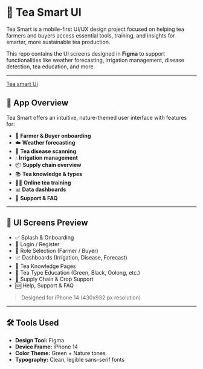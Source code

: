 # 🍃 Tea Smart UI

Tea Smart is a mobile-first UI/UX design project focused on helping tea farmers and buyers access essential tools, training, and insights for smarter, more sustainable tea production.

This repo contains the UI screens designed in **Figma** to support functionalities like weather forecasting, irrigation management, disease detection, tea education, and more.

---
[Tea smart Ui](https://www.figma.com/design/7h9iQ7HFtaUVPxwrp9M4T6/Tea-smart--Copy-?node-id=0-1&t=Nb1Mb9INZ1G9qaEl-1)

## 📱 App Overview

Tea Smart offers an intuitive, nature-themed user interface with features for:

- 🌿 **Farmer & Buyer onboarding**
- ☁️ **Weather forecasting**
- 🌱 **Tea disease scanning**
- 💧 **Irrigation management**
- 📦 **Supply chain overview**
- 📚 **Tea knowledge & types**
- 🧑‍🏫 **Online tea training**
- 📊 **Data dashboards**
- 🤝 **Support & FAQ**

---

## 🧩 UI Screens Preview

- ✅ Splash & Onboarding
- 🔐 Login / Register
- 👤 Role Selection (Farmer / Buyer)
- 📈 Dashboards (Irrigation, Disease, Forecast)
- 🧠 Tea Knowledge Pages
- 🧪 Tea Type Education (Green, Black, Oolong, etc.)
- 🧬 Supply Chain & Crop Support
- 🆘 Help, Support & FAQ

> Designed for iPhone 14 (430x932 px resolution)

---

## 🛠️ Tools Used

- **Design Tool:** Figma  
- **Device Frame:** iPhone 14  
- **Color Theme:** Green + Nature tones  
- **Typography:** Clean, legible sans-serif fonts  

